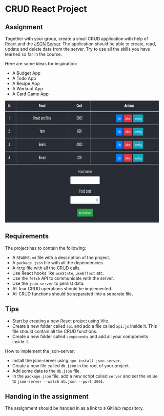 # CRUD React Project

## Assignment

Together with your group, create a small CRUD application with help of React and the 
[JSON Server](https://www.npmjs.com/package/json-server). The application should be able to create, read, update 
and delete data from the server. Try to use all the skills you have learned so far in the course.

Here are some ideas for inspiration:

- A Budget App
- A Todo App
- A Recipe App
- A Workout App
- A Card Game App

<img src="./images/react-crud-api.png" width="800" height="400">

## Requirements

The project has to contain the following:

- A `README.md` file with a description of the project.
- A `package.json` file with all the dependencies.
- A `http` file with all the CRUD calls.
- Use React hooks like `useState`, `useEffect` etc.
- Use the `fetch` API to communicate with the server.
- Use the `json-server` to persist data.
- All four CRUD operations should be implemented.
- All CRUD functions should be separated into a separate file.

## Tips

- Start by creating a new React project using Vite.
- Create a new folder called `api` and add a file called `api.js` inside it. This file should contain all the CRUD functions.
- Create a new folder called `components` and add all your components inside it.

How to implement the json-server:

- Install the json-server using `npm install json-server`.
- Create a new file called `db.json` in the root of your project.
- Add some data to the `db.json` file.
- In the `package.json` file, add a new script called `server` and set the value to `json-server --watch db.json --port 3001`.

## Handing in the assignment

The assignment should be handed in as a link to a GitHub repository.